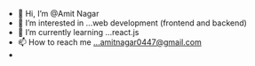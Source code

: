 - 👋 Hi, I’m @Amit Nagar
- 👀 I’m interested in ...web development (frontend and backend)
- 🌱 I’m currently learning ...react.js
- 📫 How to reach me ...amitnagar0447@gmail.com
- 

<!---
nagaramit0447/nagaramit0447 is a ✨ special ✨ repository because its `README.md` (this file) appears on your GitHub profile.
You can click the Preview link to take a look at your changes.
--->
